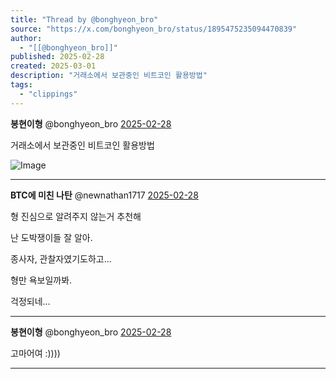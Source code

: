 ```yaml
---
title: "Thread by @bonghyeon_bro"
source: "https://x.com/bonghyeon_bro/status/1895475235094470839"
author:
  - "[[@bonghyeon_bro]]"
published: 2025-02-28
created: 2025-03-01
description: "거래소에서 보관중인 비트코인 활용방법"
tags:
  - "clippings"
---
```

**봉현이형** @bonghyeon\_bro [2025-02-28](https://x.com/bonghyeon_bro/status/1895475235094470839)

거래소에서 보관중인 비트코인 활용방법

![Image](https://pbs.twimg.com/media/Gk4Un7aX0AAifhA?format=jpg&name=large)

---

**BTC에 미친 나탄** @newnathan1717 [2025-02-28](https://x.com/newnathan1717/status/1895498486881329531)

형 진심으로 알려주지 않는거 추천해

난 도박쟁이들 잘 알아.

종사자, 관찰자였기도하고…

형만 욕보일까봐.

걱정되네…

---

**봉현이형** @bonghyeon\_bro [2025-02-28](https://x.com/bonghyeon_bro/status/1895500096252584075)

고마어여 :))))

---

